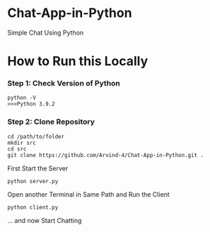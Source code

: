 # Chat-App-in-Python

Simple Chat Using Python

# How to Run this Locally

### Step 1: Check Version of Python
```
python -V
>>>Python 3.9.2
```

### Step 2: Clone Repository
```
cd /path/to/folder
mkdir src
cd src
git clone https://github.com/Arvind-4/Chat-App-in-Python.git .
```

First Start the Server

```
python server.py
```

Open another Terminal in Same Path and Run the Client

```
python client.py
```

... and now Start Chatting
